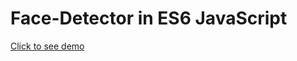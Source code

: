 # Face-Detector in ES6 JavaScript

<a href='https://madamemeduse.github.io/Face-Detector/'>Click to see demo</a>
